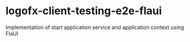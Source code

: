 # logofx-client-testing-e2e-flaui
Implementation of start application service and application context using FlaUI
